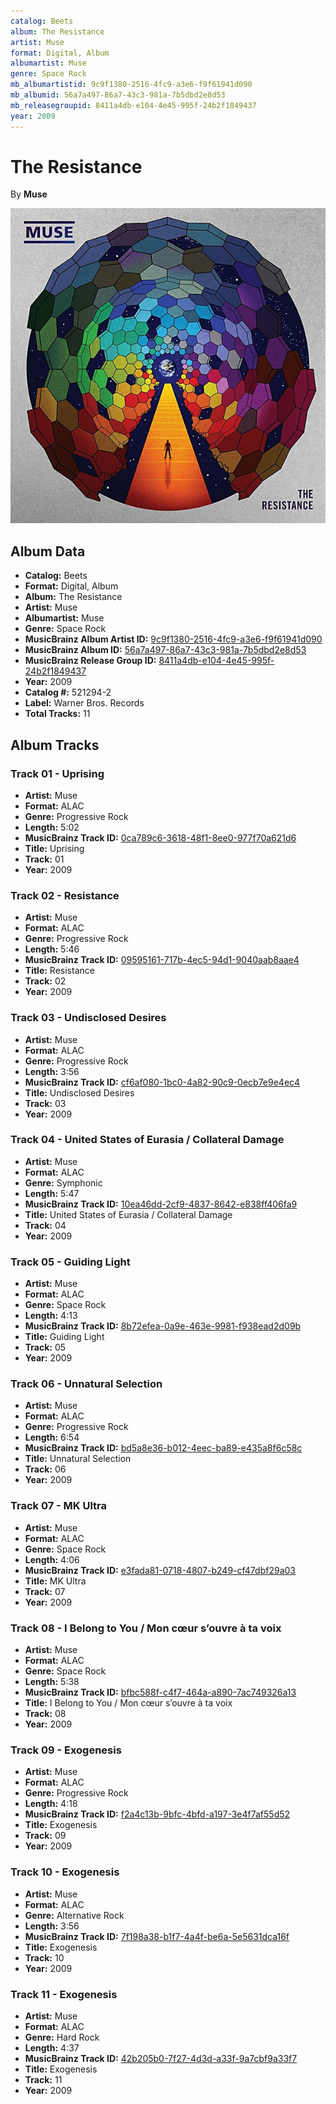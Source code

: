 ```yaml
---
catalog: Beets
album: The Resistance
artist: Muse
format: Digital, Album
albumartist: Muse
genre: Space Rock
mb_albumartistid: 9c9f1380-2516-4fc9-a3e6-f9f61941d090
mb_albumid: 56a7a497-86a7-43c3-981a-7b5dbd2e8d53
mb_releasegroupid: 8411a4db-e104-4e45-995f-24b2f1849437
year: 2009
---
```


# The Resistance

By **Muse**

![](../../assets/beetscovers/Muse-The_Resistance.jpg)

## Album Data

- **Catalog:** Beets
- **Format:** Digital, Album
- **Album:** The Resistance
- **Artist:** Muse
- **Albumartist:** Muse
- **Genre:** Space Rock
- **MusicBrainz Album Artist ID:** [9c9f1380-2516-4fc9-a3e6-f9f61941d090](https://musicbrainz.org/artist/9c9f1380-2516-4fc9-a3e6-f9f61941d090)
- **MusicBrainz Album ID:** [56a7a497-86a7-43c3-981a-7b5dbd2e8d53](https://musicbrainz.org/release/56a7a497-86a7-43c3-981a-7b5dbd2e8d53)
- **MusicBrainz Release Group ID:** [8411a4db-e104-4e45-995f-24b2f1849437](https://musicbrainz.org/release-group/8411a4db-e104-4e45-995f-24b2f1849437)
- **Year:** 2009
- **Catalog #:** 521294-2
- **Label:** Warner Bros. Records
- **Total Tracks:** 11

## Album Tracks

### Track 01 - Uprising

- **Artist:** Muse
- **Format:** ALAC
- **Genre:** Progressive Rock
- **Length:** 5:02
- **MusicBrainz Track ID:** [0ca789c6-3618-48f1-8ee0-977f70a621d6](https://musicbrainz.org/recording/0ca789c6-3618-48f1-8ee0-977f70a621d6)
- **Title:** Uprising
- **Track:** 01
- **Year:** 2009

### Track 02 - Resistance

- **Artist:** Muse
- **Format:** ALAC
- **Genre:** Progressive Rock
- **Length:** 5:46
- **MusicBrainz Track ID:** [09595161-717b-4ec5-94d1-9040aab8aae4](https://musicbrainz.org/recording/09595161-717b-4ec5-94d1-9040aab8aae4)
- **Title:** Resistance
- **Track:** 02
- **Year:** 2009

### Track 03 - Undisclosed Desires

- **Artist:** Muse
- **Format:** ALAC
- **Genre:** Progressive Rock
- **Length:** 3:56
- **MusicBrainz Track ID:** [cf6af080-1bc0-4a82-90c9-0ecb7e9e4ec4](https://musicbrainz.org/recording/cf6af080-1bc0-4a82-90c9-0ecb7e9e4ec4)
- **Title:** Undisclosed Desires
- **Track:** 03
- **Year:** 2009

### Track 04 - United States of Eurasia / Collateral Damage

- **Artist:** Muse
- **Format:** ALAC
- **Genre:** Symphonic
- **Length:** 5:47
- **MusicBrainz Track ID:** [10ea46dd-2cf9-4837-8642-e838ff406fa9](https://musicbrainz.org/recording/10ea46dd-2cf9-4837-8642-e838ff406fa9)
- **Title:** United States of Eurasia / Collateral Damage
- **Track:** 04
- **Year:** 2009

### Track 05 - Guiding Light

- **Artist:** Muse
- **Format:** ALAC
- **Genre:** Space Rock
- **Length:** 4:13
- **MusicBrainz Track ID:** [8b72efea-0a9e-463e-9981-f938ead2d09b](https://musicbrainz.org/recording/8b72efea-0a9e-463e-9981-f938ead2d09b)
- **Title:** Guiding Light
- **Track:** 05
- **Year:** 2009

### Track 06 - Unnatural Selection

- **Artist:** Muse
- **Format:** ALAC
- **Genre:** Progressive Rock
- **Length:** 6:54
- **MusicBrainz Track ID:** [bd5a8e36-b012-4eec-ba89-e435a8f6c58c](https://musicbrainz.org/recording/bd5a8e36-b012-4eec-ba89-e435a8f6c58c)
- **Title:** Unnatural Selection
- **Track:** 06
- **Year:** 2009

### Track 07 - MK Ultra

- **Artist:** Muse
- **Format:** ALAC
- **Genre:** Space Rock
- **Length:** 4:06
- **MusicBrainz Track ID:** [e3fada81-0718-4807-b249-cf47dbf29a03](https://musicbrainz.org/recording/e3fada81-0718-4807-b249-cf47dbf29a03)
- **Title:** MK Ultra
- **Track:** 07
- **Year:** 2009

### Track 08 - I Belong to You / Mon cœur s’ouvre à ta voix

- **Artist:** Muse
- **Format:** ALAC
- **Genre:** Space Rock
- **Length:** 5:38
- **MusicBrainz Track ID:** [bfbc588f-c4f7-464a-a890-7ac749326a13](https://musicbrainz.org/recording/bfbc588f-c4f7-464a-a890-7ac749326a13)
- **Title:** I Belong to You / Mon cœur s’ouvre à ta voix
- **Track:** 08
- **Year:** 2009

### Track 09 - Exogenesis

- **Artist:** Muse
- **Format:** ALAC
- **Genre:** Progressive Rock
- **Length:** 4:18
- **MusicBrainz Track ID:** [f2a4c13b-9bfc-4bfd-a197-3e4f7af55d52](https://musicbrainz.org/recording/f2a4c13b-9bfc-4bfd-a197-3e4f7af55d52)
- **Title:** Exogenesis
- **Track:** 09
- **Year:** 2009

### Track 10 - Exogenesis

- **Artist:** Muse
- **Format:** ALAC
- **Genre:** Alternative Rock
- **Length:** 3:56
- **MusicBrainz Track ID:** [7f198a38-b1f7-4a4f-be6a-5e5631dca16f](https://musicbrainz.org/recording/7f198a38-b1f7-4a4f-be6a-5e5631dca16f)
- **Title:** Exogenesis
- **Track:** 10
- **Year:** 2009

### Track 11 - Exogenesis

- **Artist:** Muse
- **Format:** ALAC
- **Genre:** Hard Rock
- **Length:** 4:37
- **MusicBrainz Track ID:** [42b205b0-7f27-4d3d-a33f-9a7cbf9a33f7](https://musicbrainz.org/recording/42b205b0-7f27-4d3d-a33f-9a7cbf9a33f7)
- **Title:** Exogenesis
- **Track:** 11
- **Year:** 2009

